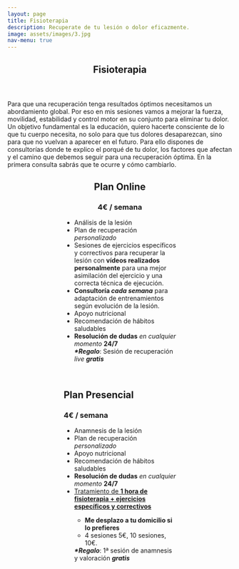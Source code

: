 ```yaml
---
layout: page
title: Fisioterapia
description: Recuperate de tu lesión o dolor eficazmente.
image: assets/images/3.jpg
nav-menu: true
---
```


<!-- Main -->
<div id="main" class="alt">

<!-- One -->
<section id="one">
	<div class="inner">
		<header class="major">
			<h1>Fisioterapia</h1>
		</header>

<!-- Content -->
<p>
    Para que una recuperación tenga resultados óptimos necesitamos un abordamiento global. Por eso en mis sesiones vamos a mejorar la fuerza, movilidad, estabilidad y control motor en su conjunto para eliminar tu dolor.
    Un objetivo fundamental es la educación, quiero hacerte consciente de lo que tu cuerpo necesita, no solo para que tus 
    dolores desaparezcan, sino para que no vuelvan a aparecer en el futuro. Para ello dispones de consultorías 
    donde te explico el porqué de tu dolor, los factores que afectan y el camino que debemos seguir para una recuperación óptima. 
    En la primera consulta sabrás que te ocurre y cómo cambiarlo.
</p>

<div style="text-align: center; margin: auto">
    <div style="padding-bottom: 1rem; width: 50%; margin: auto; text-align: center">
        <h2>Plan Online</h2>
        <h3>4€ / semana</h3>
        <ul style="text-align: left">
            <li>Análisis de la lesión</li>
            <li>Plan de recuperación <i>personalizado</i> </li>
            <li>Sesiones de ejercicios específicos y correctivos para recuperar la lesión con <b>vídeos
            realizados personalmente</b> para una mejor asimilación del ejercicio y una correcta técnica de ejecución.</li>
            <li><b>Consultoría <i>cada semana</i></b> para adaptación de entrenamientos según evolución de la lesión.</li>
            <li>Apoyo nutricional</li>
            <li>Recomendación de hábitos saludables</li>
            <li><b>Resolución de dudas</b> <i>en cualquier momento</i> <b>24/7</b></li>
            <li style="list-style-type: none"><b><i>*Regalo</i></b>: Sesión de recuperación <i>live</i> <b><i>gratis</i></b></li>
        </ul>
    </div>
</div>

<div class="align-center" style="padding-bottom: 1rem; width: 50%; margin: auto">
    <h2>Plan Presencial</h2>
    <h3>4€ / semana</h3>
    <ul style="text-align: left">
        <li>Anamnesis de la lesión</li>
        <li>Plan de recuperación <i>personalizado</i> </li>
        <li>Apoyo nutricional</li>
        <li>Recomendación de hábitos saludables</li>
        <li><b>Resolución de dudas</b> <i>en cualquier momento</i> <b>24/7</b></li>
        <li><u>Tratamiento de <b>1 hora de fisioterapia + ejercicios específicos y correctivos</b></u></li>
        <ul>
            <li><b>Me desplazo a tu domicilio si lo prefieres</b></li>
            <li>4 sesiones 5€, 10 sesiones, 10€.</li>
        </ul>
        <li style="list-style-type: none"><b><i>*Regalo</i></b>: 1ª sesión de anamnesis y valoración <b><i>gratis</i></b></li>
    </ul>
</div>